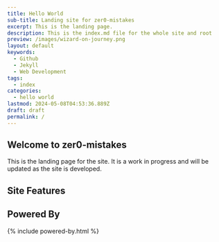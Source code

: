 ```yaml
---
title: Hello World
sub-title: Landing site for zer0-mistakes
excerpt: This is the landing page.
description: This is the index.md file for the whole site and root
preview: /images/wizard-on-journey.png
layout: default
keywords:
  - Github
  - Jekyll
  - Web Development
tags:
  - index
categories:
  - hello world
lastmod: 2024-05-08T04:53:36.889Z
draft: draft
permalink: /
---
```


## Welcome to zer0-mistakes

This is the landing page for the site. It is a work in progress and will be updated as the site is developed.

## Site Features

## Powered By

{% include powered-by.html %}
